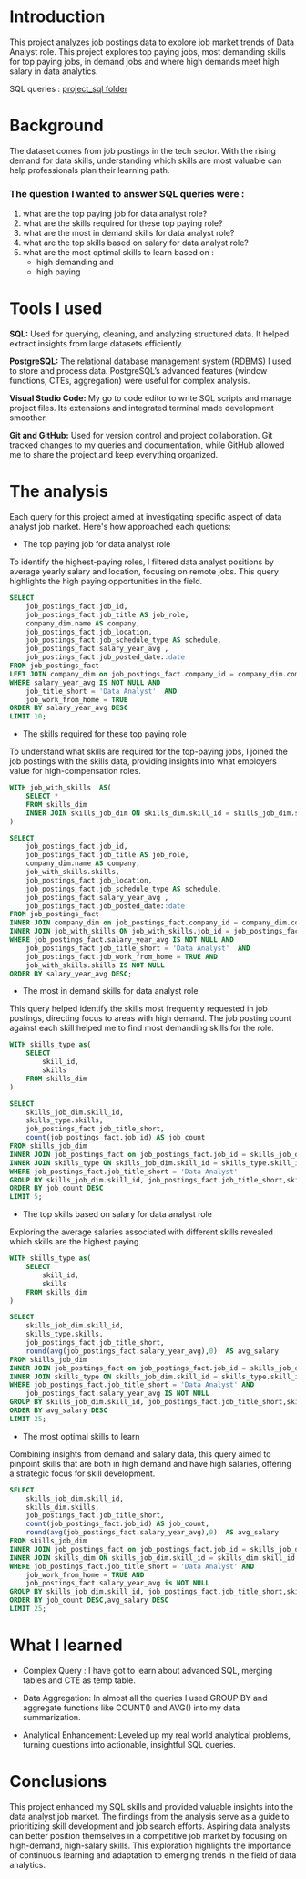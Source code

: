 # Introduction
This project analyzes job postings data to explore job market trends of Data Analyst role. 
This project explores top paying jobs, most demanding skills for top paying jobs, in demand jobs and where high demands meet high salary in data analytics.

SQL queries : [project_sql folder](/project_sql/)
# Background
The dataset comes from job postings in the tech sector. With the rising demand for data skills, understanding which skills are most valuable can help professionals plan their learning path.

### The question I wanted to answer SQL queries were : 
1) what are the top paying job for data analyst role? 
2) what are the skills required for these top paying role?
3) what are the most in demand skills for data analyst role?
4) what are the top skills based on salary for data analyst role?
5) what are the most optimal skills to learn based on : 
    - high demanding and 
    - high paying

# Tools I used
**SQL:** 
Used for querying, cleaning, and analyzing structured data. It helped extract insights from large datasets efficiently.

**PostgreSQL:** The relational database management system (RDBMS) I used to store and process data. PostgreSQL’s advanced features (window functions, CTEs, aggregation) were useful for complex analysis.

**Visual Studio Code:** My go to code editor to write SQL scripts and manage project files. Its extensions and integrated terminal made development smoother.

**Git and GitHub:** Used for version control and project collaboration. Git tracked changes to my queries and documentation, while GitHub allowed me to share the project and keep everything organized.
# The analysis
Each query for this project aimed at investigating specific aspect of data analyst job market. 
Here's how approached each quetions: 

- The top paying job for data analyst role 

To identify the highest-paying roles, I filtered data analyst positions by average yearly salary and location, focusing on remote jobs. This query highlights the high paying opportunities in the field.

```sql
SELECT 
    job_postings_fact.job_id,
    job_postings_fact.job_title AS job_role,
    company_dim.name AS company,
    job_postings_fact.job_location,
    job_postings_fact.job_schedule_type AS schedule,
    job_postings_fact.salary_year_avg ,
    job_postings_fact.job_posted_date::date
FROM job_postings_fact
LEFT JOIN company_dim on job_postings_fact.company_id = company_dim.company_id
WHERE salary_year_avg IS NOT NULL AND 
    job_title_short = 'Data Analyst'  AND
    job_work_from_home = TRUE
ORDER BY salary_year_avg DESC
LIMIT 10;
```

- The skills required for these top paying role

To understand what skills are required for the top-paying jobs, I joined the job postings with the skills data, providing insights into what employers value for high-compensation roles.

```sql
WITH job_with_skills  AS( 
    SELECT *
    FROM skills_dim
    INNER JOIN skills_job_dim ON skills_dim.skill_id = skills_job_dim.skill_id
)

SELECT 
    job_postings_fact.job_id,
    job_postings_fact.job_title AS job_role,
    company_dim.name AS company,
    job_with_skills.skills,
    job_postings_fact.job_location,
    job_postings_fact.job_schedule_type AS schedule,
    job_postings_fact.salary_year_avg ,
    job_postings_fact.job_posted_date::date
FROM job_postings_fact
INNER JOIN company_dim on job_postings_fact.company_id = company_dim.company_id
INNER JOIN job_with_skills ON job_with_skills.job_id = job_postings_fact.job_id
WHERE job_postings_fact.salary_year_avg IS NOT NULL AND 
    job_postings_fact.job_title_short = 'Data Analyst'  AND
    job_postings_fact.job_work_from_home = TRUE AND
    job_with_skills.skills IS NOT NULL
ORDER BY salary_year_avg DESC;
```

- The most in demand skills for data analyst role

This query helped identify the skills most frequently requested in job postings, directing focus to areas with high demand. The job posting count against each skill helped me to find most demanding skills for the role.

```sql
WITH skills_type as(
    SELECT 
        skill_id,
        skills
    FROM skills_dim
)

SELECT 
    skills_job_dim.skill_id,
    skills_type.skills,
    job_postings_fact.job_title_short,
    count(job_postings_fact.job_id) AS job_count
FROM skills_job_dim
INNER JOIN job_postings_fact on job_postings_fact.job_id = skills_job_dim.job_id
INNER JOIN skills_type ON skills_job_dim.skill_id = skills_type.skill_id
WHERE job_postings_fact.job_title_short = 'Data Analyst' 
GROUP BY skills_job_dim.skill_id, job_postings_fact.job_title_short,skills_type.skills
ORDER BY job_count DESC
LIMIT 5;
```

- The top skills based on salary for data analyst role

Exploring the average salaries associated with different skills revealed which skills are the highest paying.

```sql
WITH skills_type as(
    SELECT 
        skill_id,
        skills
    FROM skills_dim
)

SELECT 
    skills_job_dim.skill_id,
    skills_type.skills,
    job_postings_fact.job_title_short,
    round(avg(job_postings_fact.salary_year_avg),0)  AS avg_salary
FROM skills_job_dim
INNER JOIN job_postings_fact on job_postings_fact.job_id = skills_job_dim.job_id
INNER JOIN skills_type ON skills_job_dim.skill_id = skills_type.skill_id
WHERE job_postings_fact.job_title_short = 'Data Analyst' AND
    job_postings_fact.salary_year_avg IS NOT NULL
GROUP BY skills_job_dim.skill_id, job_postings_fact.job_title_short,skills_type.skills
ORDER BY avg_salary DESC
LIMIT 25;
```

- The most optimal skills to learn 

Combining insights from demand and salary data, this query aimed to pinpoint skills that are both in high demand and have high salaries, offering a strategic focus for skill development.

```sql
SELECT 
    skills_job_dim.skill_id,
    skills_dim.skills,
    job_postings_fact.job_title_short,
    count(job_postings_fact.job_id) AS job_count,
    round(avg(job_postings_fact.salary_year_avg),0)  AS avg_salary
FROM skills_job_dim
INNER JOIN job_postings_fact on job_postings_fact.job_id = skills_job_dim.job_id
INNER JOIN skills_dim ON skills_job_dim.skill_id = skills_dim.skill_id
WHERE job_postings_fact.job_title_short = 'Data Analyst' AND
    job_work_from_home = TRUE AND
    job_postings_fact.salary_year_avg is NOT NULL
GROUP BY skills_job_dim.skill_id, job_postings_fact.job_title_short,skills_dim.skills
ORDER BY job_count DESC,avg_salary DESC
LIMIT 25;
```

# What I learned

- Complex Query : I have got to learn about advanced SQL, merging tables and CTE as temp table.

- Data Aggregation: In almost all the queries I used GROUP BY and aggregate functions like COUNT() and AVG() into my data summarization.

- Analytical Enhancement: Leveled up my real world analytical problems, turning questions into actionable, insightful SQL queries.

# Conclusions

This project enhanced my SQL skills and provided valuable insights into the data analyst job market. The findings from the analysis serve as a guide to prioritizing skill development and job search efforts. Aspiring data analysts can better position themselves in a competitive job market by focusing on high-demand, high-salary skills. This exploration highlights the importance of continuous learning and adaptation to emerging trends in the field of data analytics.

